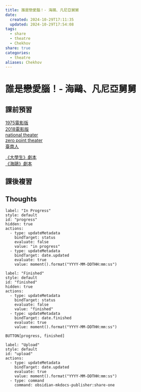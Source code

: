 ```yaml
---
title: 誰是戀愛腦！- 海鷗、凡尼亞舅舅
date:
  created: 2024-10-29T17:11:35
  updated: 2024-10-29T17:54:08
tags:
  - share
  - theatre
  - Chekhov
share: true
categories:
  - theatre
aliases: Chekhov
---
```

# 誰是戀愛腦！- 海鷗、凡尼亞舅舅  
  
## 課前預習  
  
[1975電影版](https://www.youtube.com/watch?v=qiPfPzt8azc)  
[2018電影版](https://www.youtube.com/watch?v=ynGnOf0scl8)  
[national theater](https://www.youtube.com/watch?v=Z-Yn1ayTIJw)  
[zero point theater](https://www.youtube.com/watch?v=bWHnLuUivVQ)  
[臺南人](https://www.youtube.com/watch?v=fyWQknFB8nw&t=3078s)  
  
[《大學生》劇本](https://drive.google.com/file/d/1OLIHeVzjeWpmYRAjb-XlEkT1mLDZtzGC/view?usp=drive_link)  
[《海鷗》劇本](https://drive.google.com/file/d/11l49WC2P-mBmpJFceGyR-Wiu_P5zSlLz/view?usp=drive_link)  
  
<!-- more -->  
  
## 課後複習  
  
  
## Thoughts  
  
```meta-bind-button  
label: "In Progress"  
style: default  
id: "progress"  
hidden: true  
actions:  
  - type: updateMetadata  
    bindTarget: status  
    evaluate: false  
    value: "in progress"  
  - type: updateMetadata  
    bindTarget: date.updated  
    evaluate: true  
    value: moment().format("YYYY-MM-DDTHH:mm:ss")  
```  
```meta-bind-button  
label: "Finished"  
style: default  
id: "finished"  
hidden: true  
actions:  
  - type: updateMetadata  
    bindTarget: status  
    evaluate: false  
    value: "finished"  
  - type: updateMetadata  
    bindTarget: date.finished  
    evaluate: true  
    value: moment().format("YYYY-MM-DDTHH:mm:ss")  
```  
`BUTTON[progress, finished]`  
```meta-bind-button  
label: "Upload"  
style: default  
id: "upload"  
actions:  
  - type: updateMetadata  
    bindTarget: date.updated  
    evaluate: true  
    value: moment().format("YYYY-MM-DDTHH:mm:ss")  
  - type: command  
    command: obsidian-mkdocs-publisher:share-one  
```